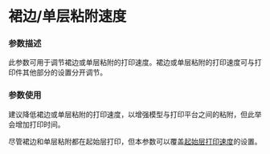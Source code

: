 裙边/单层粘附速度
====
### **参数描述**
此参数可用于调节裙边或单层粘附的打印速度。裙边或单层粘附的打印速度可与打印件其他部分的设置分开调节。

### **参数使用**
建议降低裙边或单层粘附的打印速度，以增强模型与打印平台之间的粘附，但此举会增加打印时间。

尽管裙边和单层粘附都在起始层打印，但本参数可以覆盖[起始层打印速度](speed_print_layer_0.md)的设置。